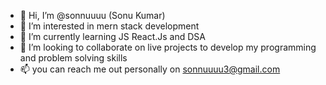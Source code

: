 - 👋 Hi, I’m @sonnuuuu (Sonu Kumar)
- 👀 I’m interested in mern stack development
- 🌱 I’m currently learning JS React.Js and DSA
- 💞️ I’m looking to collaborate on live projects
     to develop my programming and problem solving skills
- 📫 you can reach me out personally on 
      sonnuuuu3@gmail.com

<!---
sonnuuuu/sonnuuuu is a ✨ special ✨ repository because its `README.md` (this file) appears on your GitHub profile.
You can click the Preview link to take a look at your changes.
--->
